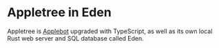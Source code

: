 # Appletree in Eden

Appletree is [Applebot](https://github.com/oscarsandford/applebot) upgraded with TypeScript, as well as its own local Rust web server and SQL database called Eden.